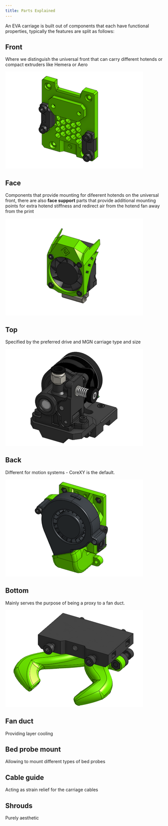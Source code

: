 ```yaml
---
title: Parts Explained
---
```


An EVA carriage is built out of components that each have functional properties, typically the features are split as follows:

## Front
Where we distinguish the universal front that can carry different hotends or compact extruders like Hemera or Aero 

![](assets/[Face]%20Universal.png)

## Face
Components that provide mounting for difeerent hotends on the universal front, there are also **face support** parts that provide additional mounting points for extra hotend stiffness and redirect air from the hotend fan away from the print 

![](assets/[Face]%20Mosquito.png)

## Top
Specified by the preferred drive and MGN carriage type and size  

![](assets/[Top]%20Orbiter.png)

## Back
Different for motion systems - CoreXY is the default.

![](assets/[Back]%20CoreXY.png)

## Bottom
Mainly serves the purpose of being a proxy to a fan duct.

![](assets/[Bottom]%20Bottom.png)

## Fan duct
Providing layer cooling

## Bed probe mount
Allowing to mount different types of bed probes

## Cable guide
Acting as strain relief for the carriage cables

## Shrouds
Purely aesthetic
